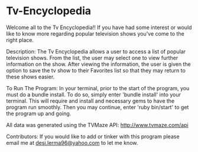 # Tv-Encyclopedia
Welcome all to the Tv Encyclopedia!!
If you have had some interest or would like to know more regarding popular television shows you've come to the right place.

Description:
The Tv Encyclopedia allows a user to access a list of popular television shows. From the list, the user may select one to view further information on the show. After viewing the information, the user is given the option to save the tv show to their Favorites list so that they may return to these shows easier. 

To Run The Program:
In your terminal, prior to the start of the program, you must do a bundle install. To do so, simply enter 'bundle install' into your terminal. This will require and install and necessary gems to have the program run smoothly. Then you may continue, enter 'ruby bin/start' to get the program up and going.


All data was generated using the TVMaze API: http://www.tvmaze.com/api

Contributors:
If you would like to add or tinker with this program please email me at desi.lerma96@yahoo.com to let me know.

